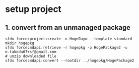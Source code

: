 # setup project
## 1. convert from an unmanaged package 

```
sfdx force:project:create -n HogeDayo --template standard
mkdir hogepkg
sfdx force:mdapi:retrieve -r hogepkg -p HogePackage2 -u n.takeda67+sf@gmail.com
# unzip downloaded file
sfdx force:mdapi:convert --rootdir ../hogepkg/HogePackage2

```